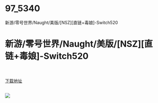 # 97_5340
新游/零号世界/Naught/美版/[NSZ][直链+毒娘]-Switch520
# 新游/零号世界/Naught/美版/[NSZ][直链+毒娘]-Switch520
 <br/></br>
[下载地址](https://www.switch520.cc/article/5340 "下载地址")
<br/></br>

<p><span><strong><img src="http://lalaxiaojiejie.cf/upload/art/20200806-1/46514bc487a7570d88cdd1f48972b449.jpg"></strong></span></p>
<p></p>

